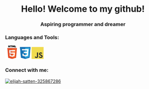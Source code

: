 <h1 align="center">Hello! Welcome to my github!</h1>

<h3 align="center">Aspiring programmer and dreamer</h3>

<h3 align="left">Languages and Tools:</h3>
<p align="left">
<a href="https://www.w3.org/html/" target="_blank" rel="noreferrer"><img src="https://raw.githubusercontent.com/devicons/devicon/master/icons/html5/html5-original-wordmark.svg" alt="html5" width="45" height="45"></a><a href="https://www.w3.org/css/" target="_blank" rel="noreferrer"><img src="https://raw.githubusercontent.com/devicons/devicon/master/icons/css3/css3-original.svg" alt="css" width="40" height="40"></a><a href="https://developer.mozilla.org/en-US/docs/Web/JavaScript" target="_blank" rel="noreferrer"><img src="https://raw.githubusercontent.com/devicons/devicon/master/icons/javascript/javascript-original.svg" alt="javascript" width="40" height="40"></a>
</p>

<h3 align="left">Connect with me:</h3>
<p align="left">
<a href="https://linkedin.com/in/elijah-satten-325867286" target="blank"><img align="center" src="https://raw.githubusercontent.com/rahuldkjain/github-profile-readme-generator/master/src/images/icons/Social/linked-in-alt.svg" alt="elijah-satten-325867286" height="30" width="40" /></a>